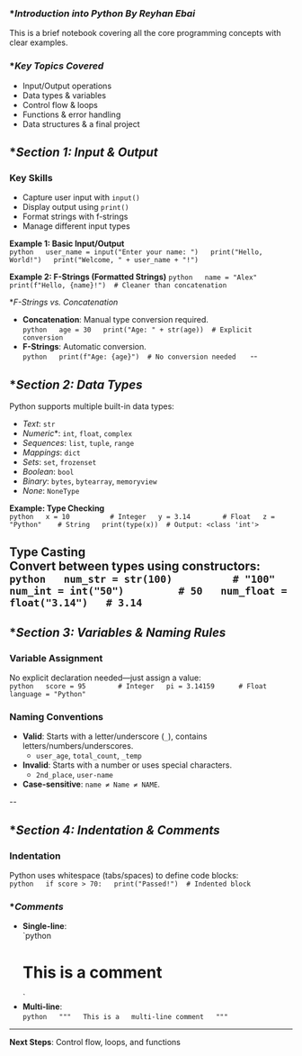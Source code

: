 
### **Introduction into Python By Reyhan Ebai*

This is a brief notebook covering all the core programming concepts with clear examples.


### **Key Topics Covered*
- Input/Output operations
- Data types & variables
- Control flow & loops
- Functions & error handling
- Data structures & a final project

## **Section 1: Input & Output*

### Key Skills
- Capture user input with `input()`  
- Display output using `print()`  
- Format strings with f-strings
- Manage different input types  

**Example 1: Basic Input/Output**  
  ``python  
user_name = input("Enter your name: ")  
print("Hello, World!")  
print("Welcome, " + user_name + "!")  
 ``

**Example 2: F-Strings (Formatted Strings)**
`python  
name = "Alex"  
print(f"Hello, {name}!")  # Cleaner than concatenation  
`  

**F-Strings vs. Concatenation*  
- **Concatenation**: Manual type conversion required.  
  `python  
  age = 30  
  print("Age: " + str(age))  # Explicit conversion  
  ` 
- **F-Strings**: Automatic conversion.  
  `python  
  print(f"Age: {age}")  # No conversion needed  
  `
--
## **Section 2: Data Types* 

Python supports multiple built-in data types:  
- *Text*: `str`  
- *Numeric**: `int`, `float`, `complex`  
- *Sequences*: `list`, `tuple`, `range`  
- *Mappings*: `dict`  
- *Sets*: `set`, `frozenset`  
- *Boolean*: `bool`  
- *Binary*: `bytes`, `bytearray`, `memoryview`  
- *None*: `NoneType`  

**Example: Type Checking**  
`python  
x = 10          # Integer  
y = 3.14        # Float  
z = "Python"    # String  
print(type(x))  # Output: <class 'int'>  
` 

**Type Casting**  
Convert between types using constructors:  
`python  
num_str = str(100)          # "100"  
num_int = int("50")         # 50  
num_float = float("3.14")   # 3.14  
`  
--
## **Section 3: Variables & Naming Rules*  

### **Variable Assignment**  
No explicit declaration needed—just assign a value:  
`python  
score = 95        # Integer  
pi = 3.14159      # Float  
language = "Python"  
`  

### **Naming Conventions**  
- **Valid**: Starts with a letter/underscore (`_`), contains letters/numbers/underscores.  
  - `user_age`, `total_count`, `_temp`  
- **Invalid**: Starts with a number or uses special characters.  
  - `2nd_place`, `user-name`  
- **Case-sensitive**: `name ≠ Name ≠ NAME`.  

--

## **Section 4: Indentation & Comments*  

### **Indentation**  
Python uses whitespace (tabs/spaces) to define code blocks:  
`python  
if score > 70:  
    print("Passed!")  # Indented block  
`  

### **Comments*
- **Single-line**:  
  `python  
  # This is a comment  
  `  
- **Multi-line**:  
  `python  
  """  
  This is a  
  multi-line comment  
  """  
  `
--- 

**Next Steps**: Control flow, loops, and functions